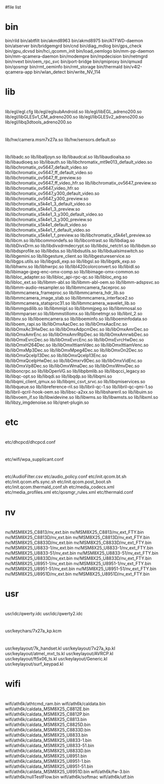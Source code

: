 #file list
#
#
#
# bin
bin/rild
bin/abtfilt
bin/akmd8963
bin/akmd8975
bin/ATFWD-daemon
bin/atserver
bin/bridgemgrd
bin/cnd
bin/diag_mdlog
bin/gps_check
bin/gpu_dcvsd
bin/hci_qcomm_init
bin/load_oemlogo
bin/mm-pp-daemon
bin/mm-qcamera-daemon
bin/modempre
bin/mpdecision
bin/netmgrd
bin/nvext
bin/oem_rpc_svc
bin/port-bridge
bin/qmiproxy
bin/qmuxd
bin/qosmgr
bin/rmt_oeminfo
bin/rmt_storage
bin/thermald
bin/v4l2-qcamera-app
bin/wlan_detect
bin/write_NV_114
#
#
# lib
#
#
lib/egl/egl.cfg
lib/egl/eglsubAndroid.so
lib/egl/libEGL_adreno200.so
lib/egl/libGLESv1_CM_adreno200.so
lib/egl/libGLESv2_adreno200.so
lib/egl/libq3dtools_adreno200.so
#
lib/hw/camera.msm7x27a.so
lib/hw/sensors.default.so
#
lib/libadc.so
lib/liballjoyn.so
lib/libaudcal.so
lib/libaudioalsa.so
lib/libaudioeq.so
lib/libauth.so
lib/libchromatix_mt9e013_default_video.so
lib/libchromatix_ov5647_default_video.so
lib/libchromatix_ov5647_ff_default_video.so
lib/libchromatix_ov5647_ff_preview.so
lib/libchromatix_ov5647_ff_video_hfr.so
lib/libchromatix_ov5647_preview.so
lib/libchromatix_ov5647_video_hfr.so
lib/libchromatix_ov5647_y300_default_video.so
lib/libchromatix_ov5647_y300_preview.so
lib/libchromatix_s5k4e1_3_default_video.so
lib/libchromatix_s5k4e1_3_preview.so
lib/libchromatix_s5k4e1_3_y300_default_video.so
lib/libchromatix_s5k4e1_3_y300_preview.so
lib/libchromatix_s5k4e1_default_video.so
lib/libchromatix_s5k4e1_f_default_video.so
lib/libchromatix_s5k4e1_f_preview.so
lib/libchromatix_s5k4e1_preview.so
lib/libcm.so
lib/libcommondefs.so
lib/libcontrast.so
lib/libdiag.so
lib/libDivxDrm.so
lib/libdivxdrmdecrypt.so
lib/libdsi_netctrl.so
lib/libdsm.so
lib/libdsprofile.so
lib/libdss.so
lib/libdsutils.so
lib/libdualsimswitch.so
lib/libgemini.so
lib/libgesture_client.so
lib/libgestureservice.so
lib/libgps.utils.so
lib/libgsdi_exp.so
lib/libgsl.so
lib/libgstk_exp.so
lib/libhwnv.so
lib/libhwrpc.so
lib/libI420colorconvert.so
lib/libidl.so
lib/libimage-jpeg-enc-omx-comp.so
lib/libimage-omx-common.so
lib/libloc_adapter.so
lib/libloc_api-rpc-qc.so
lib/libloc_eng.so
lib/libloc_ext.so
lib/libmm-abl.so
lib/libmm-abl-oem.so
lib/libmm-adspsvc.so
lib/libmm-audio-resampler.so
lib/libmmcamera_faceproc.so
lib/libmmcamera_frameproc.so
lib/libmmcamera_hdr_lib.so
lib/libmmcamera_image_stab.so
lib/libmmcamera_interface2.so
lib/libmmcamera_statsproc31.so
lib/libmmcamera_wavelet_lib.so
lib/libmmgsdilib.so
lib/libmmipl.so
lib/libmmjpeg.so
lib/libmmosal.so
lib/libmmparser.so
lib/libmmstillomx.so
lib/libnetmgr.so
lib/libnl_2.so
lib/libnv.so
lib/liboemcamera.so
lib/liboeminfo.so
lib/liboeminfodata.so
lib/liboem_rapi.so
lib/libOmxAacDec.so
lib/libOmxAacEnc.so
lib/libOmxAc3HwDec.so
lib/libOmxAdpcmDec.so
lib/libOmxAmrDec.so
lib/libOmxAmrEnc.so
lib/libOmxAmrRtpDec.so
lib/libOmxAmrwbDec.so
lib/libOmxEvrcDec.so
lib/libOmxEvrcEnc.so
lib/libOmxEvrcHwDec.so
lib/libOmxH264Dec.so
lib/libOmxIttiamVdec.so
lib/libOmxIttiamVenc.so
lib/libOmxMp3Dec.so
lib/libOmxMpeg4Dec.so
lib/libOmxOn2Dec.so
lib/libOmxQcelp13Dec.so
lib/libOmxQcelp13Enc.so
lib/libOmxQcelpHwDec.so
lib/libOmxrv9Dec.so
lib/libOmxVidEnc.so
lib/libOmxVp8Dec.so
lib/libOmxWmaDec.so
lib/libOmxWmvDec.so
lib/liboncrpc.so
lib/libOpenVG.so
lib/libpbmlib.so
lib/libqcci_legacy.so
lib/libqc-opt.so
lib/libqdi.so
lib/libqdp.so
lib/libqmi.so
lib/libqmi_client_qmux.so
lib/libqmi_csvt_srvc.so
lib/libqmiservices.so
lib/libqueue.so
lib/libreference-ril.so
lib/libril-qc-1.so
lib/libril-qc-qmi-1.so
lib/libril-qcril-hook-oem.so
lib/libsc-a2xx.so
lib/libshareril.so
lib/libuim.so
lib/libvoem_if.so
lib/libwidevine.so
lib/libwms.so
lib/libwmsts.so
lib/libxml.so
lib/libzy_imgdenoise.so
lib/qnet-plugin.so
#
#
# etc
#
#
etc/dhcpcd/dhcpcd.conf
#
etc/wifi/wpa_supplicant.conf
#
etc/AudioFilter.csv
etc/audio_policy.conf
etc/init.qcom.bt.sh
etc/init.qcom.efs.sync.sh
etc/init.qcom.post_boot.sh
etc/init.qcom.thermald_conf.sh
etc/media_codecs.xml
etc/media_profiles.xml
etc/qosmgr_rules.xml
etc/thermald.conf
#
#
# nv
#
#
nv/MSM8X25_C8813/nv_ext.bin
nv/MSM8X25_C8813/nv_ext_FTY.bin
nv/MSM8X25_C8813D/nv_ext.bin
nv/MSM8X25_C8813D/nv_ext_FTY.bin
nv/MSM8X25_C8833D/nv_ext.bin
nv/MSM8X25_C8833D/nv_ext_FTY.bin
nv/MSM8X25_U8833-1/nv_ext.bin
nv/MSM8X25_U8833-1/nv_ext_FTY.bin
nv/MSM8X25_U8833-51/nv_ext.bin
nv/MSM8X25_U8833-51/nv_ext_FTY.bin
nv/MSM8X25_U8833D/nv_ext.bin
nv/MSM8X25_U8833D/nv_ext_FTY.bin
nv/MSM8X25_U8951-1/nv_ext.bin
nv/MSM8X25_U8951-1/nv_ext_FTY.bin
nv/MSM8X25_U8951-51/nv_ext.bin
nv/MSM8X25_U8951-51/nv_ext_FTY.bin
nv/MSM8X25_U8951D/nv_ext.bin
nv/MSM8X25_U8951D/nv_ext_FTY.bin
#
#
# usr
#
#
usr/idc/qwerty.idc
usr/idc/qwerty2.idc
#
usr/keychars/7x27a_kp.kcm
#
usr/keylayout/7k_handset.kl
usr/keylayout/7x27a_kp.kl
usr/keylayout/atmel_mxt_ts.kl
usr/keylayout/AVRCP.kl
usr/keylayout/ft5x06_ts.kl
usr/keylayout/Generic.kl
usr/keylayout/surf_keypad.kl
#
#
# wifi
#
#
wifi/ath6k/athtcmd_ram.bin
wifi/ath6k/caldata.bin
wifi/ath6k/caldata_MSM8X25_C8812E.bin
wifi/ath6k/caldata_MSM8X25_C8812P.bin
wifi/ath6k/caldata_MSM8X25_C8813.bin
wifi/ath6k/caldata_MSM8X25_C8825D.bin
wifi/ath6k/caldata_MSM8X25_C8833D.bin
wifi/ath6k/caldata_MSM8X25_U8833.bin
wifi/ath6k/caldata_MSM8X25_U8833-1.bin
wifi/ath6k/caldata_MSM8X25_U8833-51.bin
wifi/ath6k/caldata_MSM8X25_U8833D.bin
wifi/ath6k/caldata_MSM8X25_U8951.bin
wifi/ath6k/caldata_MSM8X25_U8951-1.bin
wifi/ath6k/caldata_MSM8X25_U8951-51.bin
wifi/ath6k/caldata_MSM8X25_U8951D.bin
wifi/ath6k/fw-3.bin
wifi/ath6k/nullTestFlow.bin
wifi/ath6k/softmac
wifi/ath6k/utf.bin
